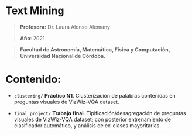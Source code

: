 # Text Mining
> **Profesora:** Dr. Laura Alonso Alemany

> **Año**: 2021

> <b>Facultad de Astronomía, Matemática, Física y Computación, Universidad Nacional de Córdoba.</b>


# Contenido:
* `clustering/` **Práctico N1**. Clusterización de palabras contenidas en preguntas visuales de VizWiz-VQA dataset.

* `final_project/` **Trabajo final**. Tipificación/desagregación de preguntas visuales de VizWiz-VQA dataset; con posterior entrenamiento de clasificador automático, y análisis de ex-clases mayoritarias.
